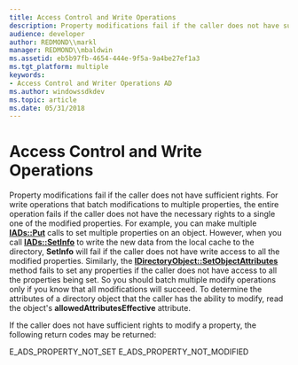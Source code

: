 ```yaml
---
title: Access Control and Write Operations
description: Property modifications fail if the caller does not have sufficient rights.
audience: developer
author: REDMOND\\markl
manager: REDMOND\\mbaldwin
ms.assetid: eb5b97fb-4654-444e-9f5a-9a4be27ef1a3
ms.tgt_platform: multiple
keywords:
- Access Control and Writer Operations AD
ms.author: windowssdkdev
ms.topic: article
ms.date: 05/31/2018
---
```


# Access Control and Write Operations

Property modifications fail if the caller does not have sufficient rights. For write operations that batch modifications to multiple properties, the entire operation fails if the caller does not have the necessary rights to a single one of the modified properties. For example, you can make multiple [**IADs::Put**](https://msdn.microsoft.com/library/aa746352) calls to set multiple properties on an object. However, when you call [**IADs::SetInfo**](https://msdn.microsoft.com/library/aa746354) to write the new data from the local cache to the directory, **SetInfo** will fail if the caller does not have write access to all the modified properties. Similarly, the [**IDirectoryObject::SetObjectAttributes**](https://msdn.microsoft.com/library/aa746360) method fails to set any properties if the caller does not have access to all the properties being set. So you should batch multiple modify operations only if you know that all modifications will succeed. To determine the attributes of a directory object that the caller has the ability to modify, read the object's **allowedAttributesEffective** attribute.

If the caller does not have sufficient rights to modify a property, the following return codes may be returned:

E\_ADS\_PROPERTY\_NOT\_SET E\_ADS\_PROPERTY\_NOT\_MODIFIED

 

 




